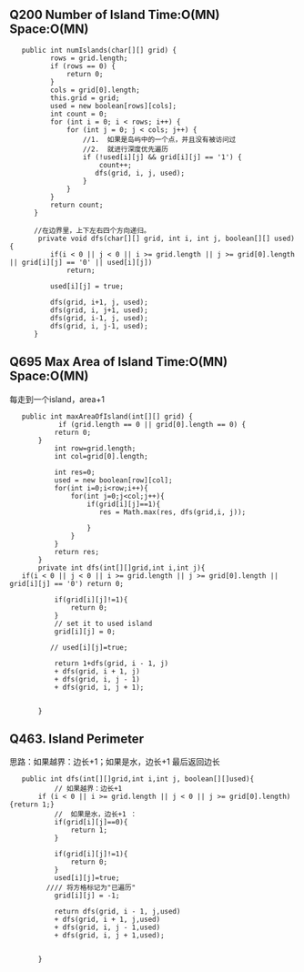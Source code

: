 ## Q200 Number of Island Time:O(MN) Space:O(MN)

       public int numIslands(char[][] grid) {
              rows = grid.length;
              if (rows == 0) {
                  return 0;
              }
              cols = grid[0].length;
              this.grid = grid;
              used = new boolean[rows][cols];
              int count = 0;
              for (int i = 0; i < rows; i++) {
                  for (int j = 0; j < cols; j++) {
                      //1.  如果是岛屿中的一个点，并且没有被访问过
                      //2.  就进行深度优先遍历
                      if (!used[i][j] && grid[i][j] == '1') {
                          count++;
                         dfs(grid, i, j, used);
                      }
                  }
              }
              return count;
          }

          //在边界里，上下左右四个方向递归。 
           private void dfs(char[][] grid, int i, int j, boolean[][] used) {
              if(i < 0 || j < 0 || i >= grid.length || j >= grid[0].length || grid[i][j] == '0' || used[i][j])
                  return;

              used[i][j] = true;

              dfs(grid, i+1, j, used);
              dfs(grid, i, j+1, used);
              dfs(grid, i-1, j, used);
              dfs(grid, i, j-1, used);
          }

    
## Q695 Max Area of Island Time:O(MN) Space:O(MN)
每走到一个island，area+1

       public int maxAreaOfIsland(int[][] grid) {
                if (grid.length == 0 || grid[0].length == 0) {
               return 0;
           }
               int row=grid.length;
               int col=grid[0].length;

               int res=0;
               used = new boolean[row][col];
               for(int i=0;i<row;i++){
                   for(int j=0;j<col;j++){
                       if(grid[i][j]==1){
                          res = Math.max(res, dfs(grid,i, j));

                       }
                   }
               }
               return res;
           }
           private int dfs(int[][]grid,int i,int j){
       if(i < 0 || j < 0 || i >= grid.length || j >= grid[0].length || grid[i][j] == '0') return 0;

               if(grid[i][j]!=1){
                   return 0;
               }
               // set it to used island
               grid[i][j] = 0;

              // used[i][j]=true;

               return 1+dfs(grid, i - 1, j)
               + dfs(grid, i + 1, j)
               + dfs(grid, i, j - 1)
               + dfs(grid, i, j + 1);


           }


## Q463. Island Perimeter
思路：如果越界：边长+1；如果是水，边长+1 最后返回边长

       public int dfs(int[][]grid,int i,int j, boolean[][]used){
               // 如果越界：边长+1
           if (i < 0 || i >= grid.length || j < 0 || j >= grid[0].length) {return 1;}
               //  如果是水，边长+1 ：
               if(grid[i][j]==0){
                   return 1;
               } 

               if(grid[i][j]!=1){
                   return 0;
               }
               used[i][j]=true;
             //// 将方格标记为"已遍历"
               grid[i][j] = -1;

               return dfs(grid, i - 1, j,used)
               + dfs(grid, i + 1, j,used)
               + dfs(grid, i, j - 1,used)
               + dfs(grid, i, j + 1,used);


           }

